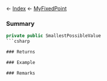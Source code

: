 ← [Index](Api-Index) ← [MyFixedPoint](VRage.MyFixedPoint)

### Summary

```csharp
private public SmallestPossibleValue
```csharp

### Returns

### Example

### Remarks

